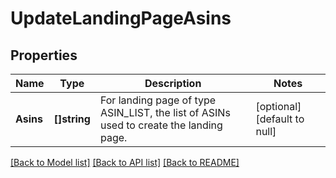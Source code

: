 # UpdateLandingPageAsins

## Properties
Name | Type | Description | Notes
------------ | ------------- | ------------- | -------------
**Asins** | **[]string** | For landing page of type ASIN_LIST, the list of ASINs used to create the landing page. | [optional] [default to null]

[[Back to Model list]](../README.md#documentation-for-models) [[Back to API list]](../README.md#documentation-for-api-endpoints) [[Back to README]](../README.md)

